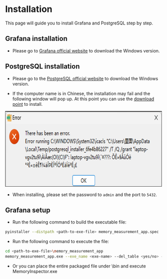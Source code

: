 # Installation

This page will guide you to install Grafana and PostgreSQL step by step.

## Grafana installation

- Please go to [Grafana official website](https://grafana.com/grafana/download?pg=get&plcmt=selfmanaged-box1-cta1&platform=windows) to download the Windows version.

## PostgreSQL installation

- Please go to the [PostgreSQL official website](https://www.enterprisedb.com/downloads/postgres-postgresql-downloads) to download the Windows version.

- If the computer name is in Chinese, the installation may fail and the following window will pop up. At this point you can use the [download point](https://get.enterprisedb.com/postgresql/postgresql-11.2-1-windows-x64.exe) to install.

<p align="center">
<img src="fig/fail.png" width = "758" height = "242" alt="fail" />
</p>

- When installing, please set the password to `admin` and the port to `5432`.

## Grafana setup

- Run the following command to build the executable file:
 ```sh
 pyinstaller --distpath <path-to-exe-file> memory_measurement_app.spec
 ```
 
 - Run the following command to execute the file:
  ```sh
 cd <path-to-exe-file>\memory_measurement_app
 memory_measurement_app.exe --exe_name <exe-name> --del_table <yes/no> --database <DB-name> --user <user> --password <password> --host <host> --port <port>
 ```
 
 - Or you can place the entire packaged file under \bin and execute MemoryInspector.exe